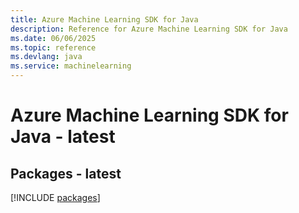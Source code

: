 ```yaml
---
title: Azure Machine Learning SDK for Java
description: Reference for Azure Machine Learning SDK for Java
ms.date: 06/06/2025
ms.topic: reference
ms.devlang: java
ms.service: machinelearning
---
```

# Azure Machine Learning SDK for Java - latest
## Packages - latest
[!INCLUDE [packages](machine-learning-index.md)]